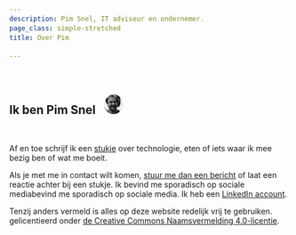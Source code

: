 ```yaml
---
description: Pim Snel, IT adviseur en ondernemer.
page_class: simple-stretched
title: Over Pim

---
```


<br/>

## Ik ben Pim Snel <img src="imgs/getfoto2.jpg" alt="Pim Snel" style="width:35px;border-radius:50%;margin-left:10px;"/>
<br/>

Af en toe schrijf ik een [stukje](/blog/) over technologie, eten of iets waar ik mee bezig ben of wat me boeit.

Als je met me in contact wilt komen, [stuur me dan een bericht](/contact) of laat een reactie achter bij een stukje. Ik <expando><initial>bevind me sporadisch op <a>sociale media</a></initial><expanded>bevind me sporadisch op sociale media. Ik heb een [LinkedIn account](https://www.linkedin.com/in/pimsnel)</expanded></expando>.

Tenzij anders vermeld is alles op deze website <expando><initial><a>redelijk vrij</a> te gebruiken.</initial><expanded> gelicentieerd onder [de Creative Commons Naamsvermelding 4.0-licentie](https://creativecommons.org/licenses/by/4.0/deed.nl)</expanded></expando>.

<!-- vim: set spell spl=nl: -->
